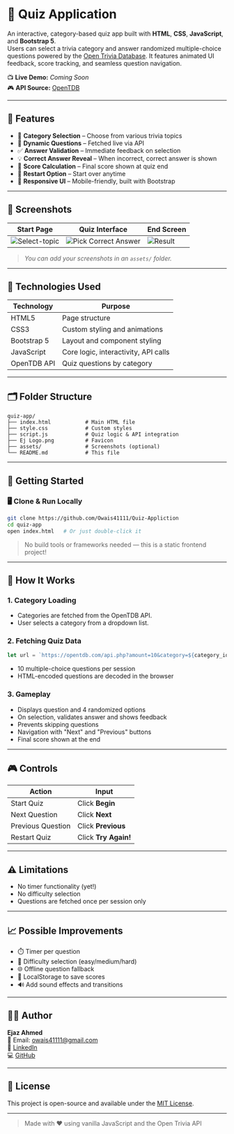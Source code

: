 # 🧠 Quiz Application

An interactive, category-based quiz app built with **HTML**, **CSS**, **JavaScript**, and **Bootstrap 5**.  
Users can select a trivia category and answer randomized multiple-choice questions powered by the [Open Trivia Database](https://opentdb.com/). It features animated UI feedback, score tracking, and seamless question navigation.

📺 **Live Demo:** _Coming Soon_  
🎮 **API Source:** [OpenTDB](https://opentdb.com/)

---

## 📌 Features

- 🎯 **Category Selection** – Choose from various trivia topics
- 🔄 **Dynamic Questions** – Fetched live via API
- ✅ **Answer Validation** – Immediate feedback on selection
- 💡 **Correct Answer Reveal** – When incorrect, correct answer is shown
- 🔢 **Score Calculation** – Final score shown at quiz end
- 🔁 **Restart Option** – Start over anytime
- 🎨 **Responsive UI** – Mobile-friendly, built with Bootstrap

---

## 📸 Screenshots

| Start Page                    | Quiz Interface                    | End Screen                    |
|------------------------------|------------------------------------|-------------------------------|
| ![Select-topic](https://github.com/user-attachments/assets/fd451bd8-3626-45b7-8fd2-8d6c5da089a2) | ![Pick Correct Answer](https://github.com/user-attachments/assets/c0940efe-a570-4c0f-8504-94e915324176) | ![Result](https://github.com/user-attachments/assets/c4779b27-a6e6-4781-93df-908412fb09fd) |

> _You can add your screenshots in an `assets/` folder._

---

## 🧰 Technologies Used

| Technology   | Purpose                              |
|--------------|---------------------------------------|
| HTML5        | Page structure                        |
| CSS3         | Custom styling and animations         |
| Bootstrap 5  | Layout and component styling          |
| JavaScript   | Core logic, interactivity, API calls  |
| OpenTDB API  | Quiz questions by category            |

---

## 🗂️ Folder Structure

```
quiz-app/
├── index.html           # Main HTML file
├── style.css            # Custom styles
├── script.js            # Quiz logic & API integration
├── Ej Logo.png          # Favicon
├── assets/              # Screenshots (optional)
└── README.md            # This file
```

---

## 🚀 Getting Started

### 🖥️ Clone & Run Locally

```bash
git clone https://github.com/Owais41111/Quiz-Appliction
cd quiz-app
open index.html   # Or just double-click it
```

> No build tools or frameworks needed — this is a static frontend project!

---

## 🧠 How It Works

### 1. Category Loading

- Categories are fetched from the OpenTDB API.
- User selects a category from a dropdown list.

### 2. Fetching Quiz Data

```javascript
let url = `https://opentdb.com/api.php?amount=10&category=${category_id}&type=multiple`;
```

- 10 multiple-choice questions per session
- HTML-encoded questions are decoded in the browser

### 3. Gameplay

- Displays question and 4 randomized options
- On selection, validates answer and shows feedback
- Prevents skipping questions
- Navigation with "Next" and "Previous" buttons
- Final score shown at the end

---

## 🎮 Controls

| Action           | Input                        |
|------------------|------------------------------|
| Start Quiz       | Click **Begin**              |
| Next Question    | Click **Next**               |
| Previous Question| Click **Previous**           |
| Restart Quiz     | Click **Try Again!**         |

---

## ⚠️ Limitations

- No timer functionality (yet!)
- No difficulty selection
- Questions are fetched once per session only

---

## 📈 Possible Improvements

- ⏱️ Timer per question
- 🧩 Difficulty selection (easy/medium/hard)
- 🌐 Offline question fallback
- 💾 LocalStorage to save scores
- 🔊 Add sound effects and transitions

---

## 👨‍💻 Author

**Ejaz Ahmed**  
📧 Email: [owais41111@gmail.com](mailto:owais41111@gmail.com)  
🔗 [LinkedIn](https://www.linkedin.com/in/ejaz-ahmed-602a02321)  
💻 [GitHub](https://github.com/Owais41111)

---

## 📄 License

This project is open-source and available under the [MIT License](LICENSE).

---

> Made with ❤️ using vanilla JavaScript and the Open Trivia API
```
